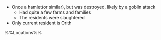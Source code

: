 -   Once a hamlet(or similar), but was destroyed, likely by a goblin attack
	-   Had quite a few farms and families
	-   The residents were slaughtered
-   Only current resident is Orith

%%Locations%%